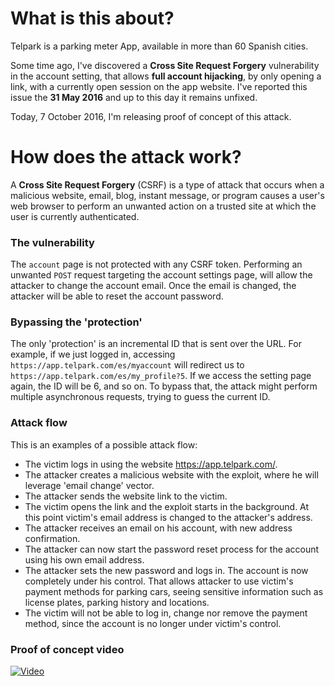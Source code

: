 # What is this about?

Telpark is a parking meter App, available in more than 60 Spanish cities.

Some time ago, I've discovered a **Cross Site Request Forgery** vulnerability in the account setting, that allows **full account hijacking**, by only opening a link, with a currently open session on the app website.
I've reported this issue the **31 May 2016** and up to this day it remains unfixed.

Today, 7 October 2016, I'm releasing proof of concept of this attack.

# How does the attack work?

A **Cross Site Request Forgery** (CSRF) is a type of attack that occurs when a malicious website, email, blog, instant message, or program causes a user's web browser to perform an unwanted action on a trusted site at which the user is currently authenticated.

### The vulnerability

The `account` page is not protected with any CSRF token. Performing an unwanted `POST` request targeting the account settings page, will allow the attacker to change the account email.
Once the email is changed, the attacker will be able to reset the account password.

### Bypassing the 'protection'
The only 'protection' is an incremental ID that is sent over the URL.
For example, if we just logged in, accessing `https://app.telpark.com/es/myaccount` will redirect us to `https://app.telpark.com/es/my_profile?5`. If we access the setting page again, the ID will be 6, and so on.
To bypass that, the attack might perform multiple asynchronous requests, trying to guess the current ID.

### Attack flow
This is an examples of a possible attack flow:
- The victim logs in using the website https://app.telpark.com/.
- The attacker creates a malicious website with the exploit, where he will leverage 'email change' vector.
- The attacker sends the website link to the victim.
- The victim opens the link and the exploit starts in the background. At this point victim's email address is changed to the attacker's address.
- The attacker receives an email on his account, with new address confirmation.
- The attacker can now start the password reset process for the account using his own email address.
- The attacker sets the new password and logs in. The account is now completely under his control. That allows attacker to use victim's payment methods for parking cars, seeing sensitive information such as license plates, parking history and locations.
- The victim will not be able to log in, change nor remove the payment method, since the account is no longer under victim's control.

### Proof of concept video
[![Video](http://i.imgur.com/xcm97BR.png)](https://webmshare.com/play/Qx4Dz)
